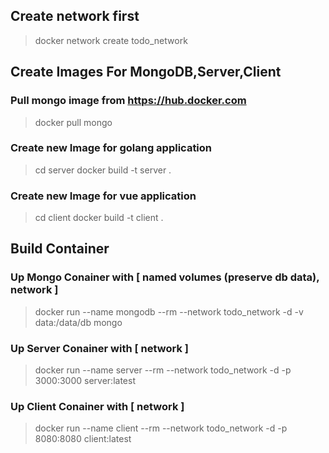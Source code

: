 ## Create network first

> docker network create todo_network

## Create Images For MongoDB,Server,Client


### Pull mongo image from https://hub.docker.com

> docker pull mongo

### Create new Image for golang application 

> cd server
> docker build -t server .


### Create new Image for vue application

> cd client
> docker build -t client .

## Build Container

### Up Mongo Conainer  with [ named volumes (preserve db data), network ]

> docker run --name mongodb --rm --network todo_network -d -v data:/data/db mongo

### Up Server Conainer with [ network ]

> docker run --name server --rm --network todo_network -d -p 3000:3000 server:latest

### Up Client Conainer with [ network ]

> docker run --name client --rm --network todo_network -d -p 8080:8080 client:latest


